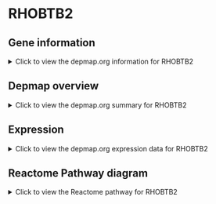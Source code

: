 <h1>RHOBTB2</h1>

<h2>Gene information</h2>
<details>
  <summary>Click to view the depmap.org information for RHOBTB2</summary>
  <p><a href="https://depmap.org/portal/gene/RHOBTB2?tab=about" target="_BLANK">Open page in a new tab...</a></p>
  <iframe src="https://depmap.org/portal/gene/RHOBTB2?tab=about" style="border:none;width:100%;height:800px"></iframe>
</details>

<h2>Depmap overview</h2>
<details>
  <summary>Click to view the depmap.org summary for RHOBTB2</summary>
  <p><a href="https://depmap.org/portal/gene/RHOBTB2?tab=overview" target="_BLANK">Open page in a new tab...</a></p>
  <iframe src="https://depmap.org/portal/gene/RHOBTB2?tab=overview" style="border:none;width:100%;height:800px"></iframe>
</details>

<h2>Expression</h2>
<details>
  <summary>Click to view the depmap.org expression data for RHOBTB2</summary>
  <p><a href="https://depmap.org/portal/gene/RHOBTB2?tab=characterization" target="_BLANK">Open page in a new tab...</a></p>
  <iframe src="https://depmap.org/portal/gene/RHOBTB2?tab=characterization" style="border:none;width:100%;height:800px"></iframe>
</details>



<h2>Reactome Pathway diagram</h2>
<details>
  <summary>Click to view the Reactome pathway for RHOBTB2</summary>
  <p><a href="https://reactome.org/PathwayBrowser/#/R-HSA-194840" target="_BLANK">Open page in a new tab...</a></p>
  <p>Rho GTPase cycle</p>
<iframe src="https://reactome.org/PathwayBrowser/#/R-HSA-194840" style="border:none;width:100%;height:800px"></iframe>
</details>




